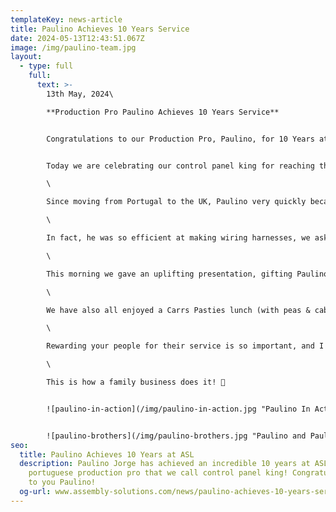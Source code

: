 ```yaml
---
templateKey: news-article
title: Paulino Achieves 10 Years Service
date: 2024-05-13T12:43:51.067Z
image: /img/paulino-team.jpg
layout:
  - type: full
    full:
      text: >-
        13th May, 2024\

        **Production Pro Paulino Achieves 10 Years Service**


        Congratulations to our Production Pro, Paulino, for 10 Years at ASL!


        Today we are celebrating our control panel king for reaching the magnificent milestone of 10 Years Service.\

        \

        Since moving from Portugal to the UK, Paulino very quickly became a strong part of the ASL family - a quality-driven team leader and super skilled at making control panels and wiring harnesses.\

        \

        In fact, he was so efficient at making wiring harnesses, we asked if we could clone him. True story: 12 months later, his identical twin brother flew over and joined ASL too!\

        \

        This morning we gave an uplifting presentation, gifting Paulino with a £250 Amazon voucher, box full of Budweisers, bottle of red wine and a card signed by everyone.\

        \

        W﻿e have also all enjoyed a Carrs Pasties lunch (with peas & cabbage)!\

        \

        Rewarding your people for their service is so important, and I think the extra cost to celebrate as a company is 100% worth it.\

        \

        This is how a family business does it! 💙


        ![paulino-in-action](/img/paulino-in-action.jpg "Paulino In Action")


        ![paulino-brothers](/img/paulino-brothers.jpg "Paulino and Paulo")
seo:
  title: Paulino Achieves 10 Years at ASL
  description: Paulino Jorge has achieved an incredible 10 years at ASL. He is our
    portuguese production pro that we call control panel king! Congratulations
    to you Paulino!
  og-url: www.assembly-solutions.com/news/paulino-achieves-10-years-service
---
```

